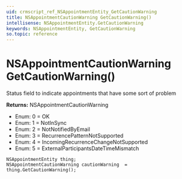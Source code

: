 ```yaml
---
uid: crmscript_ref_NSAppointmentEntity_GetCautionWarning
title: NSAppointmentCautionWarning GetCautionWarning()
intellisense: NSAppointmentEntity.GetCautionWarning
keywords: NSAppointmentEntity, GetCautionWarning
so.topic: reference
---
```


# NSAppointmentCautionWarning GetCautionWarning()

Status field to indicate appointments that have some sort of problem

**Returns:** NSAppointmentCautionWarning

* Enum: 0 = OK 
* Enum: 1 = NotInSync 
* Enum: 2 = NotNotifiedByEmail 
* Enum: 3 = RecurrencePatternNotSupported 
* Enum: 4 = IncomingRecurrenceChangeNotSupported 
* Enum: 5 = ExternalParticipantsDateTimeMismatch 

```crmscript
NSAppointmentEntity thing;
NSAppointmentCautionWarning cautionWarning  = thing.GetCautionWarning();
```

